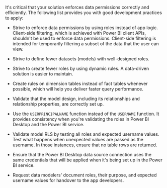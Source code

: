 It's critical that your solution enforces data permissions correctly and efficiently. The following list provides you with good development practices to apply:

- Strive to enforce data permissions by using roles instead of app logic. Client-side filtering, which is achieved with Power BI client APIs, shouldn't be used to enforce data permissions. Client-side filtering is intended for temporarily filtering a subset of the data that the user can view.

- Strive to define fewer datasets (models) with well-designed roles.

- Strive to create fewer roles by using dynamic rules. A data-driven solution is easier to maintain.

- Create rules on dimension tables instead of fact tables whenever possible, which will help you deliver faster query performance.

- Validate that the model design, including its relationships and relationship properties, are correctly set up.

- Use the `USERPRINCIPALNAME` function instead of the `USERNAME` function. It provides consistency when you're validating the roles in Power BI Desktop and the Power BI service.

- Validate model RLS by testing all roles and expected username values. Test what happens when unexpected values are passed as the username. In those instances, ensure that no table rows are returned.

- Ensure that the Power BI Desktop data source connection uses the same credentials that will be applied when it's being set up in the Power BI service.

- Request data modelers' document roles, their purpose, and expected username values for handover to the app developers.
